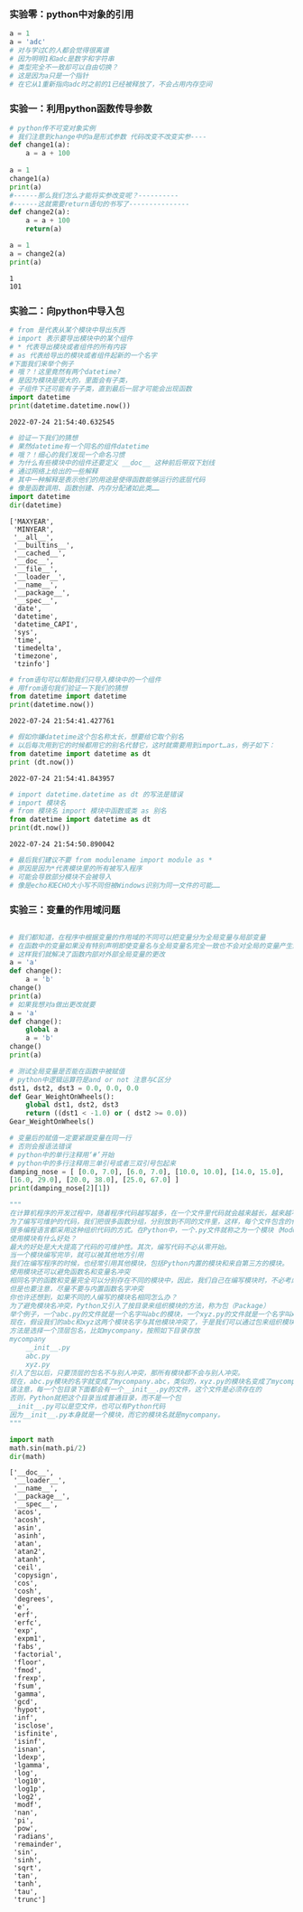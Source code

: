 ### 实验零：python中对象的引用


```python
a = 1
a = 'adc'
# 对与学过C的人都会觉得很离谱
# 因为明明1和adc是数字和字符串
# 类型完全不一致却可以自由切换？
# 这是因为a只是一个指针
# 在它从1重新指向adc时之前的1已经被释放了，不会占用内存空间
```

### 实验一：利用python函数传导参数


```python
# python传不可变对象实例
# 我们注意到change中的a是形式参数 代码改变不改变实参----
def change1(a):
    a = a + 100
    
a = 1
change1(a)
print(a)
#------那么我们怎么才能将实参改变呢？----------
#------这就需要return语句的书写了---------------
def change2(a):
    a = a + 100
    return(a)

a = 1
a = change2(a)
print(a)
```

    1
    101
    

### 实验二：向python中导入包


```python
# from 是代表从某个模块中导出东西
# import 表示要导出模块中的某个组件
# * 代表导出模块或者组件的所有内容
# as 代表给导出的模块或者组件起新的一个名字
#下面我们来举个例子
# 哦？！这里竟然有两个datetime?
# 是因为模块是很大的，里面会有子类，
# 子组件下还可能有子子类，直到最后一层才可能会出现函数
import datetime
print(datetime.datetime.now())
```

    2022-07-24 21:54:40.632545
    


```python
# 验证一下我们的猜想
# 果然datetime有一个同名的组件datetime
# 哦？！细心的我们发现一个命名习惯
# 为什么有些模块中的组件还要定义 __doc__ 这种前后带双下划线
# 通过网络上给出的一些解释
# 其中一种解释是表示他们的用途是使得函数能够运行的底层代码
# 像是函数调用、函数创建、内存分配诸如此类……
import datetime
dir(datetime)
```




    ['MAXYEAR',
     'MINYEAR',
     '__all__',
     '__builtins__',
     '__cached__',
     '__doc__',
     '__file__',
     '__loader__',
     '__name__',
     '__package__',
     '__spec__',
     'date',
     'datetime',
     'datetime_CAPI',
     'sys',
     'time',
     'timedelta',
     'timezone',
     'tzinfo']




```python
# from语句可以帮助我们只导入模块中的一个组件
# 用from语句我们验证一下我们的猜想
from datetime import datetime
print(datetime.now())
```

    2022-07-24 21:54:41.427761
    


```python
# 假如你嫌datetime这个包名称太长，想要给它取个别名
# 以后每次用到它的时候都用它的别名代替它，这时就需要用到import…as，例子如下：
from datetime import datetime as dt
print (dt.now())
```

    2022-07-24 21:54:41.843957
    


```python
# import datetime.datetime as dt 的写法是错误
# import 模块名
# from 模块名 import 模块中函数或类 as 别名
from datetime import datetime as dt
print(dt.now())
```

    2022-07-24 21:54:50.890042
    


```python
# 最后我们建议不要 from modulename import module as *
# 原因是因为*代表模块里的所有被写入程序
# 可能会导致部分模块不会被导入
# 像是echo和ECHO大小写不同但被Windows识别为同一文件的可能……
```

### 实验三：变量的作用域问题


```python

# 我们都知道，在程序中根据变量的作用域的不同可以把变量分为全局变量与局部变量
# 在函数中的变量如果没有特别声明即使变量名与全局变量名完全一致也不会对全局的变量产生影响
# 这样我们就解决了函数内部对外部全局变量的更改
a = 'a'
def change():
    a = 'b'
change()
print(a)
# 如果我想对a做出更改就要
a = 'a'
def change():
    global a
    a = 'b'
change()
print(a)
```


```python
# 测试全局变量是否能在函数中被赋值
# python中逻辑运算符是and or not 注意与C区分
dst1, dst2, dst3 = 0.0, 0.0, 0.0
def Gear_WeightOnWheels():
    global dst1, dst2, dst3
    return ((dst1 < -1.0) or ( dst2 >= 0.0))
Gear_WeightOnWheels()
```


```python
# 变量后的赋值一定要紧跟变量在同一行
# 否则会报语法错误
# python中的单行注释用‘#’开始
# python中的多行注释用三单引号或者三双引号包起来
damping_nose = [ [0.0, 7.0], [6.0, 7.0], [10.0, 10.0], [14.0, 15.0], 
[16.0, 29.0], [20.0, 38.0], [25.0, 67.0] ] 
print(damping_nose[2][1])
```


```python
"""
在计算机程序的开发过程中，随着程序代码越写越多，在一个文件里代码就会越来越长，越来越不容易维护
为了编写可维护的代码，我们把很多函数分组，分别放到不同的文件里，这样，每个文件包含的代码就相对较少
很多编程语言都采用这种组织代码的方式。在Python中，一个.py文件就称之为一个模块（Module）
使用模块有什么好处？
最大的好处是大大提高了代码的可维护性。其次，编写代码不必从零开始。
当一个模块编写完毕，就可以被其他地方引用
我们在编写程序的时候，也经常引用其他模块，包括Python内置的模块和来自第三方的模块。
使用模块还可以避免函数名和变量名冲突
相同名字的函数和变量完全可以分别存在不同的模块中，因此，我们自己在编写模块时，不必考虑名字会与其他模块冲突。
但是也要注意，尽量不要与内置函数名字冲突
你也许还想到，如果不同的人编写的模块名相同怎么办？
为了避免模块名冲突，Python又引入了按目录来组织模块的方法，称为包（Package）
举个例子，一个abc.py的文件就是一个名字叫abc的模块，一个xyz.py的文件就是一个名字叫xyz的模块
现在，假设我们的abc和xyz这两个模块名字与其他模块冲突了，于是我们可以通过包来组织模块，避免冲突
方法是选择一个顶层包名，比如mycompany，按照如下目录存放
mycompany
    __init__.py
    abc.py
    xyz.py
引入了包以后，只要顶层的包名不与别人冲突，那所有模块都不会与别人冲突。
现在，abc.py模块的名字就变成了mycompany.abc，类似的，xyz.py的模块名变成了mycompany.xyz
请注意，每一个包目录下面都会有一个__init__.py的文件，这个文件是必须存在的
否则，Python就把这个目录当成普通目录，而不是一个包
__init__.py可以是空文件，也可以有Python代码
因为__init__.py本身就是一个模块，而它的模块名就是mycompany。
"""

import math
math.sin(math.pi/2)
dir(math)
```




    ['__doc__',
     '__loader__',
     '__name__',
     '__package__',
     '__spec__',
     'acos',
     'acosh',
     'asin',
     'asinh',
     'atan',
     'atan2',
     'atanh',
     'ceil',
     'copysign',
     'cos',
     'cosh',
     'degrees',
     'e',
     'erf',
     'erfc',
     'exp',
     'expm1',
     'fabs',
     'factorial',
     'floor',
     'fmod',
     'frexp',
     'fsum',
     'gamma',
     'gcd',
     'hypot',
     'inf',
     'isclose',
     'isfinite',
     'isinf',
     'isnan',
     'ldexp',
     'lgamma',
     'log',
     'log10',
     'log1p',
     'log2',
     'modf',
     'nan',
     'pi',
     'pow',
     'radians',
     'remainder',
     'sin',
     'sinh',
     'sqrt',
     'tan',
     'tanh',
     'tau',
     'trunc']




```python

```
